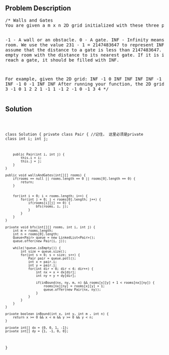<!--
<style>
  body { font-family: Arial, sans-serif; }
  .container {{ max-width: 100%; margin: 0 auto; padding: 10px; }}
  .comment-block { max-width: 30%; background-color: #f9f9f9; padding: 10px; border-left: 5px solid #ccc; overflow-wrap: break-word; white-space: pre-wrap; }
  .code-block { background-color: #f4f4f4; padding: 10px; border: 1px solid #ddd; overflow-wrap: break-word; white-space: pre-wrap; }
</style>
-->

<div class='container'>
<h2>Problem Description</h2>
<div class='comment-block'>
<pre>
/* Walls and Gates
You are given a m x n 2D grid initialized with these three possible values.

-1 - A wall or an obstacle.
0 - A gate.
INF - Infinity means an empty room. We use the value 231 - 1 = 2147483647 
to represent INF as you may assume that the distance to a gate is less than 2147483647.
Fill each empty room with the distance to its nearest gate. 
If it is impossible to reach a gate, it should be filled with INF.

For example, given the 2D grid:
INF  -1  0  INF
INF INF INF  -1
INF  -1 INF  -1
  0  -1 INF INF
After running your function, the 2D grid should be:
  3  -1   0   1
  2   2   1  -1
  1  -1   2  -1
  0  -1   3   4
*/
</pre>
</div>

<h2>Solution</h2>
<div class='code-block'>
<pre><code class='language-java'>

class Solution {
    private class Pair { //记住， 这里必须是private class
        int i;
        int j;
        
        public Pair(int i, int j) {
            this.i = i;
            this.j = j;
        }
    }
    
    public void wallsAndGates(int[][] rooms) {
        if(rooms == null || rooms.length == 0 || rooms[0].length == 0) {
            return;
        }
        
        
        for(int i = 0; i < rooms.length; i++) {
            for(int j = 0; j < rooms[0].length; j++) {
                if(rooms[i][j] == 0) {
                    bfs(rooms, i, j);
                }
            }
        }     
    }
    
    private void bfs(int[][] rooms, int i, int j) {
        int m = rooms.length;
        int n = rooms[0].length;
        Queue<Pair> queue = new LinkedList<Pair>();
        queue.offer(new Pair(i, j));
        
        while(!queue.isEmpty()) {
            int size = queue.size();
            for(int s = 0; s < size; s++) {
                Pair pair = queue.poll();
                int x = pair.i;
                int y = pair.j;
                for(int dir = 0; dir < 4; dir++) {
                    int nx = x + dx[dir];
                    int ny = y + dy[dir];
                    
                    if(inBound(nx, ny, m, n) && rooms[x][y] + 1 < rooms[nx][ny]) {
                        rooms[nx][ny] = rooms[x][y] + 1;
                        queue.offer(new Pair(nx, ny));
                    }       
                }   
            } 
        }
    }
    
    private boolean inBound(int x, int y, int m , int n) {
        return x >= 0 && x < m && y >= 0 && y < n;
    }
    
    private int[] dx = {0, 0, 1, -1};
    private int[] dy = {1, -1, 0, 0};
}</code></pre>
</div>
</div>
